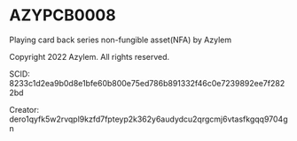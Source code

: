 # AZYPCB0008
Playing card back series non-fungible asset(NFA) by Azylem

Copyright 2022 Azylem. All rights reserved.

SCID: 8233c1d2ea9b0d8e1bfe60b800e75ed786b891332f46c0e7239892ee7f2822bd

Creator: dero1qyfk5w2rvqpl9kzfd7fpteyp2k362y6audydcu2qrgcmj6vtasfkgqq9704gn
